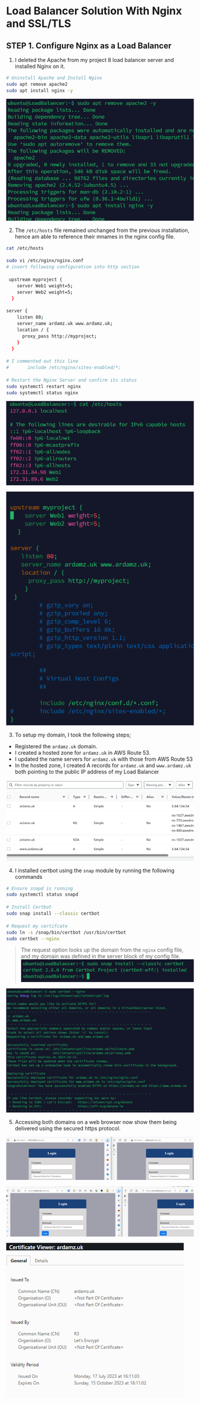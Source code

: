 # Load Balancer Solution With Nginx and SSL/TLS

 ## STEP 1.  **Configure Nginx as a Load Balancer**


1. I deleted the Apache from my project 8 load balancer server and installed Nginx on it.

 ```bash 
 # Uninstall Apache and Install Nginx
sudo apt remove apache2
sudo apt install nginx -y
```

![Screenshot](https://github.com/ardamz/my-demo/blob/main/project10/InstallNginx.png)

2. The `/etc/hosts` file remained unchanged from the previous installation, hence am able to reference their mnames in the nginx config file.

```bash
cat /etc/hosts

sudo vi /etc/nginx/nginx.conf
# insert following configuration into http section

 upstream myproject {
    server Web1 weight=5;
    server Web2 weight=5;
  }

server {
    listen 80;
    server_name ardamz.uk www.ardamz.uk;
    location / {
      proxy_pass http://myproject;
    }
  }

# I commented out this line
#       include /etc/nginx/sites-enabled/*;

# Restart the Nginx Server and confirm its status
sudo systemctl restart nginx
sudo systemctl status nginx
```
![Screenshot](https://github.com/ardamz/my-demo/blob/main/project10/Hosts.png)


![Screenshot](https://github.com/ardamz/my-demo/blob/main/project10/NginxConfig.png)

3. To setup my domain, I took the following steps;
  * Registered the `ardamz.uk` domain.
  * I created a hosted zone for `ardamz.uk` in AWS Route 53.
  * I updated the name servers for `ardamz.uk` with those from AWS Route 53
  * In the hosted zone, I created A records for `ardamz.uk` and `www.ardamz.uk` both pointing to the public IP address of my Load Balancer

![Screenshot](https://github.com/ardamz/my-demo/blob/main/project10/Route53.png)

4. I installed certbot using the `snap` module by running the following commands

 ```bash 
 # Ensure snapd is running
sudo systemctl status snapd

 # Install Certbot
sudo snap install --classic certbot

 # Request my certifcate
sudo ln -s /snap/bin/certbot /usr/bin/certbot
sudo certbot --nginx
```
> The request option looks up the domain from the `nginx` config file, and my domain was defined in the server block of my config file.
![Screenshot](https://github.com/ardamz/my-demo/blob/main/project10/InstallCertbot.png)


![Screenshot](https://github.com/ardamz/my-demo/blob/main/project10/RequestSSL.png)

5. Accessing both domains on a web browser now show them being delivered using the secured https protocol.

![Screenshot](https://github.com/ardamz/my-demo/blob/main/project10/Before.png)


![Screenshot](https://github.com/ardamz/my-demo/blob/main/project10/Https.png)


![Screenshot](https://github.com/ardamz/my-demo/blob/main/project10/Certificate.png)